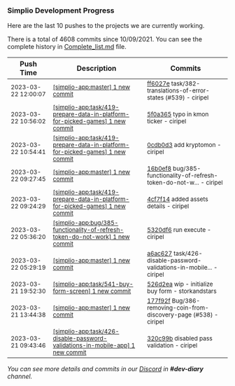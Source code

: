 
### Simplio Development Progress

Here are the last 10 pushes to the projects we are currently working.

There is a total of 4608 commits since 10/09/2021. You can see the complete history in
 [Complete_list.md](Complete_list.md) file.

| Push Time | Description | Commits |
| --- | --- | --- |
| <sub>2023-03-22 12:00:07</sub> | <sub>[[simplio-app:master] 1 new commit](https://github.com/SimplioOfficial/simplio-app/commit/ff6027e3f2175d596eadd442edba6cf5c8eb2767)</sub> | <sub>[ff6027e](https://github.com/SimplioOfficial/simplio-app/commit/ff6027e3f2175d596eadd442edba6cf5c8eb2767) task/382-translations-of-error-states (#539) - ciripel</sub> |
| <sub>2023-03-22 10:56:02</sub> | <sub>[[simplio-app:task/419\-prepare\-data\-in\-platform\-for\-picked\-games] 1 new commit](https://github.com/SimplioOfficial/simplio-app/commit/5f0a365318576e458ea04688a0da319828d1048e)</sub> | <sub>[5f0a365](https://github.com/SimplioOfficial/simplio-app/commit/5f0a365318576e458ea04688a0da319828d1048e) typo in kmon ticker - ciripel</sub> |
| <sub>2023-03-22 10:54:41</sub> | <sub>[[simplio-app:task/419\-prepare\-data\-in\-platform\-for\-picked\-games] 1 new commit](https://github.com/SimplioOfficial/simplio-app/commit/0cdb0d374594871ab96bc624b9288bb353d12c32)</sub> | <sub>[0cdb0d3](https://github.com/SimplioOfficial/simplio-app/commit/0cdb0d374594871ab96bc624b9288bb353d12c32) add kryptomon - ciripel</sub> |
| <sub>2023-03-22 09:27:45</sub> | <sub>[[simplio-app:master] 1 new commit](https://github.com/SimplioOfficial/simplio-app/commit/16b0ef8326f92acd3bb639798eaf260180e835bb)</sub> | <sub>[16b0ef8](https://github.com/SimplioOfficial/simplio-app/commit/16b0ef8326f92acd3bb639798eaf260180e835bb) bug/385-functionality-of-refresh-token-do-not-w... - ciripel</sub> |
| <sub>2023-03-22 09:24:29</sub> | <sub>[[simplio-app:task/419\-prepare\-data\-in\-platform\-for\-picked\-games] 1 new commit](https://github.com/SimplioOfficial/simplio-app/commit/4cf7f14cb5b5e04e7058447cc8aebd203c718ea4)</sub> | <sub>[4cf7f14](https://github.com/SimplioOfficial/simplio-app/commit/4cf7f14cb5b5e04e7058447cc8aebd203c718ea4) added assets details - ciripel</sub> |
| <sub>2023-03-22 05:36:20</sub> | <sub>[[simplio-app:bug/385\-functionality\-of\-refresh\-token\-do\-not\-work] 1 new commit](https://github.com/SimplioOfficial/simplio-app/commit/5320df60445edeb58081f676f22fe12625917f9d)</sub> | <sub>[5320df6](https://github.com/SimplioOfficial/simplio-app/commit/5320df60445edeb58081f676f22fe12625917f9d) run execute - ciripel</sub> |
| <sub>2023-03-22 05:29:19</sub> | <sub>[[simplio-app:master] 1 new commit](https://github.com/SimplioOfficial/simplio-app/commit/a6ac627f404c0c426104124e15f936b006280aed)</sub> | <sub>[a6ac627](https://github.com/SimplioOfficial/simplio-app/commit/a6ac627f404c0c426104124e15f936b006280aed) task/426-disable-password-validations-in-mobile... - ciripel</sub> |
| <sub>2023-03-21 19:52:30</sub> | <sub>[[simplio-app:task/541\-buy\-form\-screen] 1 new commit](https://github.com/SimplioOfficial/simplio-app/commit/526d2eac061b82dd082adf23156c83d6743ac6b3)</sub> | <sub>[526d2ea](https://github.com/SimplioOfficial/simplio-app/commit/526d2eac061b82dd082adf23156c83d6743ac6b3) wip - initialize buy form - storkandstars</sub> |
| <sub>2023-03-21 13:44:38</sub> | <sub>[[simplio-app:master] 1 new commit](https://github.com/SimplioOfficial/simplio-app/commit/177f92f6605a21e1b54c298d4c824cf84dfdf100)</sub> | <sub>[177f92f](https://github.com/SimplioOfficial/simplio-app/commit/177f92f6605a21e1b54c298d4c824cf84dfdf100) Bug/386-removing-coin-from-discovery-page (#538) - ciripel</sub> |
| <sub>2023-03-21 09:43:46</sub> | <sub>[[simplio-app:task/426\-disable\-password\-validations\-in\-mobile\-app] 1 new commit](https://github.com/SimplioOfficial/simplio-app/commit/320c99b16bc538da7ca0a9b4a6a69c9e4e7454c0)</sub> | <sub>[320c99b](https://github.com/SimplioOfficial/simplio-app/commit/320c99b16bc538da7ca0a9b4a6a69c9e4e7454c0) disabled pass validation - ciripel</sub> |

_You can see more details and commits in our [Discord](https://discord.gg/aKhjuwZmdP) in **#dev-diary** channel._
